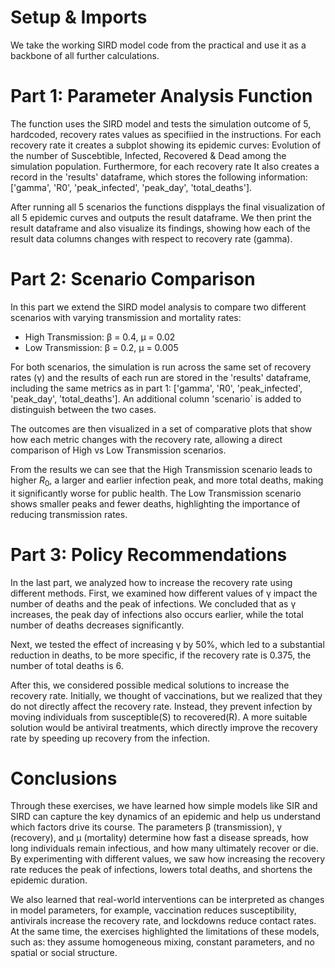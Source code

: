 # Setup & Imports
We take the working SIRD model code from the practical and use it as a backbone of all further calculations.

# Part 1: Parameter Analysis Function
The function uses the SIRD model and tests the simulation outcome of 5, hardcoded, recovery rates values as specifiied in the instructions. For each recovery rate it creates a subplot showing its epidemic curves: Evolution of the number of Suscebtible, Infected, Recovered & Dead among the simulation population. Furthermore, for each recovery rate It also creates a record in the 'results' dataframe, which stores the following information: ['gamma', 'R0', 'peak_infected', 'peak_day', 'total_deaths'].

After running all 5 scenarios the functions dispplays the final visualization of all 5 epidemic curves and outputs the result dataframe. We then print the result dataframe and also visualize its findings, showing how each of the result data columns changes with respect to recovery rate (gamma).

# Part 2: Scenario Comparison
In this part we extend the SIRD model analysis to compare two different scenarios with varying transmission and mortality rates:

- High Transmission: β = 0.4, μ = 0.02  
- Low Transmission: β = 0.2, μ = 0.005  

For both scenarios, the simulation is run across the same set of recovery rates (γ) and the results of each run are stored in the 'results' dataframe, including the same metrics as in part 1: ['gamma', 'R0', 'peak_infected', 'peak_day', 'total_deaths'].
An additional column 'scenario` is added to distinguish between the two cases.

The outcomes are then visualized in a set of comparative plots that show how each metric changes with the recovery rate, allowing a direct comparison of High vs Low 
Transmission scenarios.

From the results we can see that the High Transmission scenario leads to higher $R_0$, a larger and earlier infection peak, and more total deaths, 
making it significantly worse for public health. The Low Transmission scenario shows smaller peaks and fewer deaths, highlighting the importance of reducing 
transmission rates.

# Part 3: Policy Recommendations
In the last part, we analyzed how to increase the recovery rate using different methods. First, we examined how different values of γ impact the number of deaths and the peak of infections. We concluded that as γ increases, the peak day of infections also occurs earlier, while the total number of deaths decreases significantly.

Next, we tested the effect of increasing γ by 50%, which led to a substantial reduction in deaths, to be more specific, if the recovery rate is 0.375, the number of total deaths is 6. 

After this, we considered possible medical solutions to increase the recovery rate. Initially, we thought of vaccinations, but we realized that they do not directly affect the recovery rate. Instead, they prevent infection by moving individuals from susceptible(S) to recovered(R). A more suitable solution would be antiviral treatments, which directly improve the recovery rate by speeding up recovery from the infection.

# Conclusions
Through these exercises, we have learned how simple models like SIR and SIRD can capture the key dynamics of an epidemic and help us understand which factors drive its course. The parameters β (transmission), γ (recovery), and μ (mortality) determine how fast a disease spreads, how long individuals remain infectious, and how many ultimately recover or die. By experimenting with different values, we saw how increasing the recovery rate reduces the peak of infections, lowers total deaths, and shortens the epidemic duration.

We also learned that real-world interventions can be interpreted as changes in model parameters, for example, vaccination reduces susceptibility, antivirals increase the recovery rate, and lockdowns reduce contact rates. At the same time, the exercises highlighted the limitations of these models, such as: they assume homogeneous mixing, constant parameters, and no spatial or social structure.
